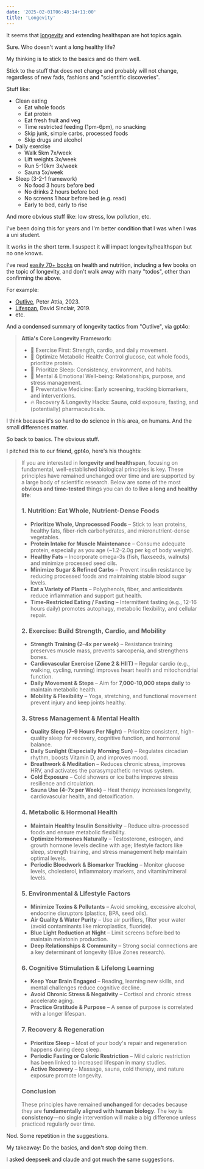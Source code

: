 ```yaml
---
date: '2025-02-01T06:48:14+11:00'
title: 'Longevity'
---
```


It seems that [longevity](https://en.wikipedia.org/wiki/Longevity) and extending healthspan are hot topics again.

Sure. Who doesn't want a long healthy life?

My thinking is to stick to the basics and do them well.

Stick to the stuff that does not change and probably will not change, regardless of new fads, fashions and "scientific discoveries".

Stuff like:

* Clean eating
	* Eat whole foods
	* Eat protein
	* Eat fresh fruit and veg
	* Time restricted feeding (1pm-6pm), no snacking
	* Skip junk, simple carbs, processed foods
	* Skip drugs and alcohol
* Daily exercise
	* Walk 5km 7x/week
	* Lift weights 3x/week
	* Run 5-10km 3x/week
	* Sauna 5x/week
* Sleep (3-2-1 framework)
	* No food 3 hours before bed
	* No drinks 2 hours before bed
	* No screens 1 hour before bed (e.g. read)
	* Early to bed, early to rise

And more obvious stuff like: low stress, low pollution, etc.

I've been doing this for years and I'm better condition that I was when I was a uni student.

It works in the short term. I suspect it will impact longevity/healthspan but no one knows.

I've read [easily 70+ books](https://www.goodreads.com/user_shelves/395504929) on health and nutrition, including a few books on the topic of longevity, and don't walk away with many "todos", other than confirming the above.

For example:

* [Outlive](https://www.goodreads.com/book/show/61153739-outlive), Peter Attia, 2023.
* [Lifespan](https://www.goodreads.com/book/show/43723901-lifespan), David Sinclair, 2019.
* etc.

And a condensed summary of longevity tactics from "Outlive", via gpt4o:

> **Attia's Core Longevity Framework:**
>
> * 💪 Exercise First: Strength, cardio, and daily movement.
> * 🥗 Optimize Metabolic Health: Control glucose, eat whole foods, prioritize protein.
> * 🛌 Prioritize Sleep: Consistency, environment, and habits.
> * 🧠 Mental & Emotional Well-being: Relationships, purpose, and stress management.
> * 🔬 Preventative Medicine: Early screening, tracking biomarkers, and interventions.
> * 🔥 Recovery & Longevity Hacks: Sauna, cold exposure, fasting, and (potentially) pharmaceuticals.

I think because it's so hard to do science in this area, on humans. And the small differences matter.

So back to basics. The obvious stuff.

I pitched this to our friend, gpt4o, here's his thoughts:

> If you are interested in **longevity and healthspan**, focusing on fundamental, well-established biological principles is key. These principles have remained unchanged over time and are supported by a large body of scientific research. Below are some of the most **obvious and time-tested** things you can do to **live a long and healthy life**:
>
> ### **1. Nutrition: Eat Whole, Nutrient-Dense Foods**
> - **Prioritize Whole, Unprocessed Foods** – Stick to lean proteins, healthy fats, fiber-rich carbohydrates, and micronutrient-dense vegetables.
> - **Protein Intake for Muscle Maintenance** – Consume adequate protein, especially as you age (~1.2–2.0g per kg of body weight).
> - **Healthy Fats** – Incorporate omega-3s (fish, flaxseeds, walnuts) and minimize processed seed oils.
> - **Minimize Sugar & Refined Carbs** – Prevent insulin resistance by reducing processed foods and maintaining stable blood sugar levels.
> - **Eat a Variety of Plants** – Polyphenols, fiber, and antioxidants reduce inflammation and support gut health.
> - **Time-Restricted Eating / Fasting** – Intermittent fasting (e.g., 12-16 hours daily) promotes autophagy, metabolic flexibility, and cellular repair.
>
> ### **2. Exercise: Build Strength, Cardio, and Mobility**
> - **Strength Training (2–4x per week)** – Resistance training preserves muscle mass, prevents sarcopenia, and strengthens bones.
> - **Cardiovascular Exercise (Zone 2 & HIIT)** – Regular cardio (e.g., walking, cycling, running) improves heart health and mitochondrial function.
> - **Daily Movement & Steps** – Aim for **7,000-10,000 steps daily** to maintain metabolic health.
> - **Mobility & Flexibility** – Yoga, stretching, and functional movement prevent injury and keep joints healthy.
>
> ### **3. Stress Management & Mental Health**
> - **Quality Sleep (7–9 Hours Per Night)** – Prioritize consistent, high-quality sleep for recovery, cognitive function, and hormonal balance.
> - **Daily Sunlight (Especially Morning Sun)** – Regulates circadian rhythm, boosts Vitamin D, and improves mood.
> - **Breathwork & Meditation** – Reduces chronic stress, improves HRV, and activates the parasympathetic nervous system.
> - **Cold Exposure** – Cold showers or ice baths improve stress resilience and circulation.
> - **Sauna Use (4–7x per Week)** – Heat therapy increases longevity, cardiovascular health, and detoxification.
>
> ### **4. Metabolic & Hormonal Health**
> - **Maintain Healthy Insulin Sensitivity** – Reduce ultra-processed foods and ensure metabolic flexibility.
> - **Optimize Hormones Naturally** – Testosterone, estrogen, and growth hormone levels decline with age; lifestyle factors like sleep, strength training, and stress management help maintain optimal levels.
> - **Periodic Bloodwork & Biomarker Tracking** – Monitor glucose levels, cholesterol, inflammatory markers, and vitamin/mineral levels.
>
> ### **5. Environmental & Lifestyle Factors**
> - **Minimize Toxins & Pollutants** – Avoid smoking, excessive alcohol, endocrine disruptors (plastics, BPA, seed oils).
> - **Air Quality & Water Purity** – Use air purifiers, filter your water (avoid contaminants like microplastics, fluoride).
> - **Blue Light Reduction at Night** – Limit screens before bed to maintain melatonin production.
> - **Deep Relationships & Community** – Strong social connections are a key determinant of longevity (Blue Zones research).
>
> ### **6. Cognitive Stimulation & Lifelong Learning**
> - **Keep Your Brain Engaged** – Reading, learning new skills, and mental challenges reduce cognitive decline.
> - **Avoid Chronic Stress & Negativity** – Cortisol and chronic stress accelerate aging.
> - **Practice Gratitude & Purpose** – A sense of purpose is correlated with a longer lifespan.
>
> ### **7. Recovery & Regeneration**
> - **Prioritize Sleep** – Most of your body's repair and regeneration happens during deep sleep.
> - **Periodic Fasting or Caloric Restriction** – Mild caloric restriction has been linked to increased lifespan in many studies.
> - **Active Recovery** – Massage, sauna, cold therapy, and nature exposure promote longevity.
>
> ### **Conclusion**
> These principles have remained **unchanged** for decades because they are **fundamentally aligned with human biology**. The key is **consistency**—no single intervention will make a big difference unless practiced regularly over time.

Nod. Some repetition in the suggestions.

My takeaway: Do the basics, and don't stop doing them.

I asked deepseek and claude and got much the same suggestions.
